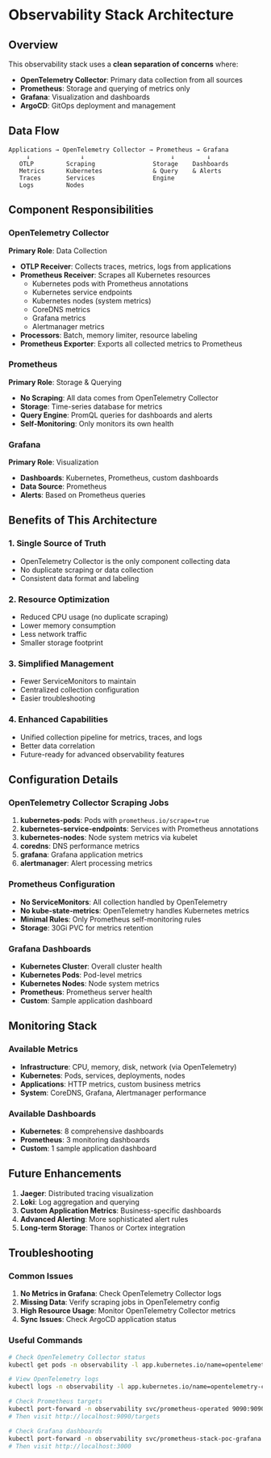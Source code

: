# Observability Stack Architecture

## Overview
This observability stack uses a **clean separation of concerns** where:
- **OpenTelemetry Collector**: Primary data collection from all sources
- **Prometheus**: Storage and querying of metrics only
- **Grafana**: Visualization and dashboards
- **ArgoCD**: GitOps deployment and management

## Data Flow
```
Applications → OpenTelemetry Collector → Prometheus → Grafana
     ↓              ↓                        ↓         ↓
   OTLP         Scraping                Storage    Dashboards
   Metrics      Kubernetes              & Query    & Alerts
   Traces       Services                Engine
   Logs         Nodes
```

## Component Responsibilities

### OpenTelemetry Collector
**Primary Role**: Data Collection
- **OTLP Receiver**: Collects traces, metrics, logs from applications
- **Prometheus Receiver**: Scrapes all Kubernetes resources
  - Kubernetes pods with Prometheus annotations
  - Kubernetes service endpoints
  - Kubernetes nodes (system metrics)
  - CoreDNS metrics
  - Grafana metrics
  - Alertmanager metrics
- **Processors**: Batch, memory limiter, resource labeling
- **Prometheus Exporter**: Exports all collected metrics to Prometheus

### Prometheus
**Primary Role**: Storage & Querying
- **No Scraping**: All data comes from OpenTelemetry Collector
- **Storage**: Time-series database for metrics
- **Query Engine**: PromQL queries for dashboards and alerts
- **Self-Monitoring**: Only monitors its own health

### Grafana
**Primary Role**: Visualization
- **Dashboards**: Kubernetes, Prometheus, custom dashboards
- **Data Source**: Prometheus
- **Alerts**: Based on Prometheus queries

## Benefits of This Architecture

### 1. **Single Source of Truth**
- OpenTelemetry Collector is the only component collecting data
- No duplicate scraping or data collection
- Consistent data format and labeling

### 2. **Resource Optimization**
- Reduced CPU usage (no duplicate scraping)
- Lower memory consumption
- Less network traffic
- Smaller storage footprint

### 3. **Simplified Management**
- Fewer ServiceMonitors to maintain
- Centralized collection configuration
- Easier troubleshooting

### 4. **Enhanced Capabilities**
- Unified collection pipeline for metrics, traces, and logs
- Better data correlation
- Future-ready for advanced observability features

## Configuration Details

### OpenTelemetry Collector Scraping Jobs
1. **kubernetes-pods**: Pods with `prometheus.io/scrape=true`
2. **kubernetes-service-endpoints**: Services with Prometheus annotations
3. **kubernetes-nodes**: Node system metrics via kubelet
4. **coredns**: DNS performance metrics
5. **grafana**: Grafana application metrics
6. **alertmanager**: Alert processing metrics

### Prometheus Configuration
- **No ServiceMonitors**: All collection handled by OpenTelemetry
- **No kube-state-metrics**: OpenTelemetry handles Kubernetes metrics
- **Minimal Rules**: Only Prometheus self-monitoring rules
- **Storage**: 30Gi PVC for metrics retention

### Grafana Dashboards
- **Kubernetes Cluster**: Overall cluster health
- **Kubernetes Pods**: Pod-level metrics
- **Kubernetes Nodes**: Node system metrics
- **Prometheus**: Prometheus server health
- **Custom**: Sample application dashboard

## Monitoring Stack

### Available Metrics
- **Infrastructure**: CPU, memory, disk, network (via OpenTelemetry)
- **Kubernetes**: Pods, services, deployments, nodes
- **Applications**: HTTP metrics, custom business metrics
- **System**: CoreDNS, Grafana, Alertmanager performance

### Available Dashboards
- **Kubernetes**: 8 comprehensive dashboards
- **Prometheus**: 3 monitoring dashboards
- **Custom**: 1 sample application dashboard

## Future Enhancements
1. **Jaeger**: Distributed tracing visualization
2. **Loki**: Log aggregation and querying
3. **Custom Application Metrics**: Business-specific dashboards
4. **Advanced Alerting**: More sophisticated alert rules
5. **Long-term Storage**: Thanos or Cortex integration

## Troubleshooting

### Common Issues
1. **No Metrics in Grafana**: Check OpenTelemetry Collector logs
2. **Missing Data**: Verify scraping jobs in OpenTelemetry config
3. **High Resource Usage**: Monitor OpenTelemetry Collector metrics
4. **Sync Issues**: Check ArgoCD application status

### Useful Commands
```bash
# Check OpenTelemetry Collector status
kubectl get pods -n observability -l app.kubernetes.io/name=opentelemetry-collector

# View OpenTelemetry logs
kubectl logs -n observability -l app.kubernetes.io/name=opentelemetry-collector

# Check Prometheus targets
kubectl port-forward -n observability svc/prometheus-operated 9090:9090
# Then visit http://localhost:9090/targets

# Check Grafana dashboards
kubectl port-forward -n observability svc/prometheus-stack-poc-grafana 3000:80
# Then visit http://localhost:3000
``` 